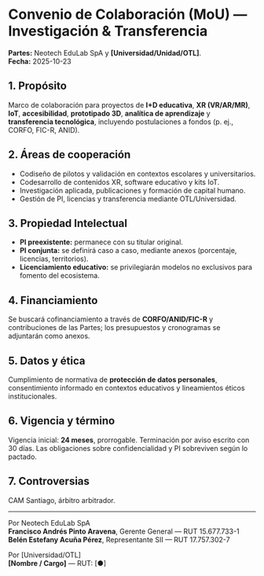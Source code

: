 # Convenio de Colaboración (MoU) — Investigación & Transferencia
**Partes:** Neotech EduLab SpA y **[Universidad/Unidad/OTL]**.  
**Fecha:** 2025-10-23

## 1. Propósito
Marco de colaboración para proyectos de **I+D educativa**, **XR (VR/AR/MR)**, **IoT**, **accesibilidad**, **prototipado 3D**, **analítica de aprendizaje** y **transferencia tecnológica**, incluyendo postulaciones a fondos (p. ej., CORFO, FIC-R, ANID).

## 2. Áreas de cooperación
- Codiseño de pilotos y validación en contextos escolares y universitarios.
- Codesarrollo de contenidos XR, software educativo y kits IoT.
- Investigación aplicada, publicaciones y formación de capital humano.
- Gestión de PI, licencias y transferencia mediante OTL/Universidad.

## 3. Propiedad Intelectual
- **PI preexistente:** permanece con su titular original.
- **PI conjunta:** se definirá caso a caso, mediante anexos (porcentaje, licencias, territorios).
- **Licenciamiento educativo:** se privilegiarán modelos no exclusivos para fomento del ecosistema.

## 4. Financiamiento
Se buscará cofinanciamiento a través de **CORFO/ANID/FIC-R** y contribuciones de las Partes; los presupuestos y cronogramas se adjuntarán como anexos.

## 5. Datos y ética
Cumplimiento de normativa de **protección de datos personales**, consentimiento informado en contextos educativos y lineamientos éticos institucionales.

## 6. Vigencia y término
Vigencia inicial: **24 meses**, prorrogable. Terminación por aviso escrito con 30 días. Las obligaciones sobre confidencialidad y PI sobreviven según lo pactado.

## 7. Controversias
CAM Santiago, árbitro arbitrador.

---
Por Neotech EduLab SpA  
**Francisco Andrés Pinto Aravena**, Gerente General — RUT 15.677.733-1  
**Belén Estefany Acuña Pérez**, Representante SII — RUT 17.757.302-7

Por [Universidad/OTL]  
**[Nombre / Cargo]** — RUT: [●]

